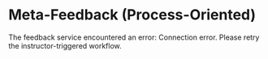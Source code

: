 # Meta-Feedback (Process-Oriented)
The feedback service encountered an error: Connection error.
Please retry the instructor-triggered workflow.
